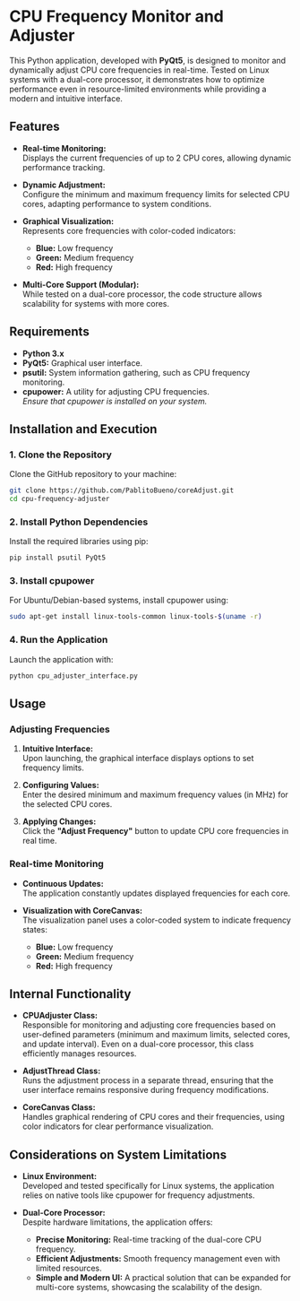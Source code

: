 # CPU Frequency Monitor and Adjuster

This Python application, developed with **PyQt5**, is designed to monitor and dynamically adjust CPU core frequencies in real-time. Tested on Linux systems with a dual-core processor, it demonstrates how to optimize performance even in resource-limited environments while providing a modern and intuitive interface.

## Features

- **Real-time Monitoring:**  
  Displays the current frequencies of up to 2 CPU cores, allowing dynamic performance tracking.

- **Dynamic Adjustment:**  
  Configure the minimum and maximum frequency limits for selected CPU cores, adapting performance to system conditions.

- **Graphical Visualization:**  
  Represents core frequencies with color-coded indicators:
  - **Blue:** Low frequency
  - **Green:** Medium frequency
  - **Red:** High frequency

- **Multi-Core Support (Modular):**  
  While tested on a dual-core processor, the code structure allows scalability for systems with more cores.

## Requirements

- **Python 3.x**
- **PyQt5:** Graphical user interface.
- **psutil:** System information gathering, such as CPU frequency monitoring.
- **cpupower:** A utility for adjusting CPU frequencies.  
  *Ensure that cpupower is installed on your system.*

## Installation and Execution

### 1. Clone the Repository

Clone the GitHub repository to your machine:

```bash
git clone https://github.com/PablitoBueno/coreAdjust.git
cd cpu-frequency-adjuster
```

### 2. Install Python Dependencies

Install the required libraries using pip:

```bash
pip install psutil PyQt5
```

### 3. Install cpupower

For Ubuntu/Debian-based systems, install cpupower using:

```bash
sudo apt-get install linux-tools-common linux-tools-$(uname -r)
```

### 4. Run the Application

Launch the application with:

```bash
python cpu_adjuster_interface.py
```

## Usage

### Adjusting Frequencies

1. **Intuitive Interface:**  
   Upon launching, the graphical interface displays options to set frequency limits.

2. **Configuring Values:**  
   Enter the desired minimum and maximum frequency values (in MHz) for the selected CPU cores.

3. **Applying Changes:**  
   Click the **"Adjust Frequency"** button to update CPU core frequencies in real time.

### Real-time Monitoring

- **Continuous Updates:**  
  The application constantly updates displayed frequencies for each core.
  
- **Visualization with CoreCanvas:**  
  The visualization panel uses a color-coded system to indicate frequency states:
  - **Blue:** Low frequency
  - **Green:** Medium frequency
  - **Red:** High frequency

## Internal Functionality

- **CPUAdjuster Class:**  
  Responsible for monitoring and adjusting core frequencies based on user-defined parameters (minimum and maximum limits, selected cores, and update interval). Even on a dual-core processor, this class efficiently manages resources.

- **AdjustThread Class:**  
  Runs the adjustment process in a separate thread, ensuring that the user interface remains responsive during frequency modifications.

- **CoreCanvas Class:**  
  Handles graphical rendering of CPU cores and their frequencies, using color indicators for clear performance visualization.

## Considerations on System Limitations

- **Linux Environment:**  
  Developed and tested specifically for Linux systems, the application relies on native tools like cpupower for frequency adjustments.

- **Dual-Core Processor:**  
  Despite hardware limitations, the application offers:
  - **Precise Monitoring:** Real-time tracking of the dual-core CPU frequency.
  - **Efficient Adjustments:** Smooth frequency management even with limited resources.
  - **Simple and Modern UI:** A practical solution that can be expanded for multi-core systems, showcasing the scalability of the design.
